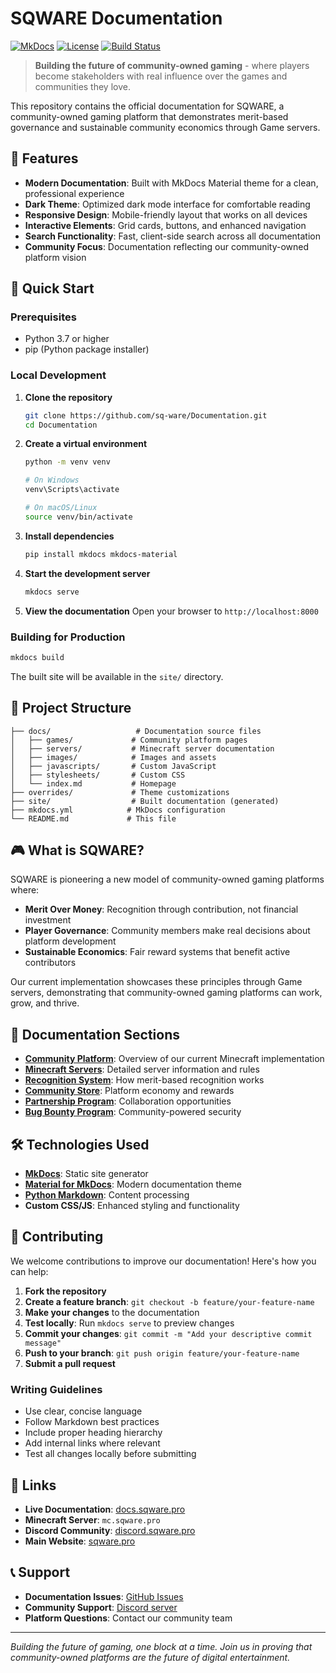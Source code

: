 # SQWARE Documentation

[![MkDocs](https://img.shields.io/badge/MkDocs-Material-blue)](https://squidfunk.github.io/mkdocs-material/)
[![License](https://img.shields.io/badge/License-MIT-green.svg)](LICENSE)
[![Build Status](https://img.shields.io/badge/Build-Passing-brightgreen.svg)](https://docs.sqware.pro)

> **Building the future of community-owned gaming** - where players become stakeholders with real influence over the games and communities they love.

This repository contains the official documentation for SQWARE, a community-owned gaming platform that demonstrates merit-based governance and sustainable community economics through Game servers.

## 🌟 Features

- **Modern Documentation**: Built with MkDocs Material theme for a clean, professional experience
- **Dark Theme**: Optimized dark mode interface for comfortable reading
- **Responsive Design**: Mobile-friendly layout that works on all devices
- **Interactive Elements**: Grid cards, buttons, and enhanced navigation
- **Search Functionality**: Fast, client-side search across all documentation
- **Community Focus**: Documentation reflecting our community-owned platform vision

## 🚀 Quick Start

### Prerequisites

- Python 3.7 or higher
- pip (Python package installer)

### Local Development

1. **Clone the repository**
   ```bash
   git clone https://github.com/sq-ware/Documentation.git
   cd Documentation
   ```

2. **Create a virtual environment**
   ```bash
   python -m venv venv
   
   # On Windows
   venv\Scripts\activate
   
   # On macOS/Linux
   source venv/bin/activate
   ```

3. **Install dependencies**
   ```bash
   pip install mkdocs mkdocs-material
   ```

4. **Start the development server**
   ```bash
   mkdocs serve
   ```

5. **View the documentation**
   Open your browser to `http://localhost:8000`

### Building for Production

```bash
mkdocs build
```

The built site will be available in the `site/` directory.

## 📁 Project Structure

```
├── docs/                   # Documentation source files
│   ├── games/             # Community platform pages
│   ├── servers/           # Minecraft server documentation
│   ├── images/            # Images and assets
│   ├── javascripts/       # Custom JavaScript
│   ├── stylesheets/       # Custom CSS
│   └── index.md           # Homepage
├── overrides/             # Theme customizations
├── site/                  # Built documentation (generated)
├── mkdocs.yml            # MkDocs configuration
└── README.md             # This file
```

## 🎮 What is SQWARE?

SQWARE is pioneering a new model of community-owned gaming platforms where:

- **Merit Over Money**: Recognition through contribution, not financial investment
- **Player Governance**: Community members make real decisions about platform development
- **Sustainable Economics**: Fair reward systems that benefit active contributors

Our current implementation showcases these principles through Game servers, demonstrating that community-owned gaming platforms can work, grow, and thrive.

## 📖 Documentation Sections

- **[Community Platform](docs/games/index.md)**: Overview of our current Minecraft implementation
- **[Minecraft Servers](docs/servers/overview.md)**: Detailed server information and rules
- **[Recognition System](docs/rewards.md)**: How merit-based recognition works
- **[Community Store](docs/store.md)**: Platform economy and rewards
- **[Partnership Program](docs/partners.md)**: Collaboration opportunities
- **[Bug Bounty Program](docs/bugs.md)**: Community-powered security

## 🛠 Technologies Used

- **[MkDocs](https://www.mkdocs.org/)**: Static site generator
- **[Material for MkDocs](https://squidfunk.github.io/mkdocs-material/)**: Modern documentation theme
- **[Python Markdown](https://python-markdown.github.io/)**: Content processing
- **Custom CSS/JS**: Enhanced styling and functionality

## 🤝 Contributing

We welcome contributions to improve our documentation! Here's how you can help:

1. **Fork the repository**
2. **Create a feature branch**: `git checkout -b feature/your-feature-name`
3. **Make your changes** to the documentation
4. **Test locally**: Run `mkdocs serve` to preview changes
5. **Commit your changes**: `git commit -m "Add your descriptive commit message"`
6. **Push to your branch**: `git push origin feature/your-feature-name`
7. **Submit a pull request**

### Writing Guidelines

- Use clear, concise language
- Follow Markdown best practices
- Include proper heading hierarchy
- Add internal links where relevant
- Test all changes locally before submitting

## 🔗 Links

- **Live Documentation**: [docs.sqware.pro](https://docs.sqware.pro)
- **Minecraft Server**: `mc.sqware.pro`
- **Discord Community**: [discord.sqware.pro](https://discord.sqware.pro)
- **Main Website**: [sqware.pro](https://sqware.pro)

## 📞 Support

- **Documentation Issues**: [GitHub Issues](https://github.com/your-org/sqware-docs/issues)
- **Community Support**: [Discord server](https://discord.sqware.pro)
- **Platform Questions**: Contact our community team

---

*Building the future of gaming, one block at a time. Join us in proving that community-owned platforms are the future of digital entertainment.* 
